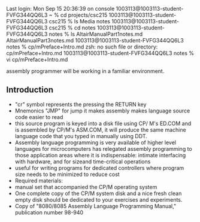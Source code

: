 Last login: Mon Sep 15 20:36:39 on console
1003113@1003113-student-FVFG344QQ6L3 ~ % cd projects/csc215
1003113@1003113-student-FVFG344QQ6L3 csc215 % ls
Media	notes
1003113@1003113-student-FVFG344QQ6L3 csc215 % cd notes 
1003113@1003113-student-FVFG344QQ6L3 notes % ls
AltairManualPart1notes.md	AltairManualPart3notes.md
1003113@1003113-student-FVFG344QQ6L3 notes % cp/mPreface+Intro.md
zsh: no such file or directory: cp/mPreface+Intro.md
1003113@1003113-student-FVFG344QQ6L3 notes % vi cp/mPreface+Intro.md














assembly programmer will be working in a familiar environment.

## Introduction
- "cr" symbol represents the pressing the RETURN key
- Mnemonics "JMP" for jump it makes assembly makes language source code easier to read
-  this source program is keyed into a disk file using CP/
M's ED.COM and is assembled by CP/M's ASM.COM, it will
produce the same machine language code that you typed in manually using DDT.
- Assembly language programming is very available of higher level languages for microcomputers has relegated assembly programming to those application areas where it is
indispensable: intimate interfacing with hardware, and for sizeand time-critical operations
- useful for writing programs for dedicated controllers where program size needs to be minimized to reduce cost
- Required materials:
-  manual set that accompanied the CP/M operating system
- One complete copy of the CP/M system disk and a nice
fresh clean empty disk should be dedicated to your exercises and
experiments.
- Copy of "8080/8085 Assembly Language Programming Manual," publication number 98-940

